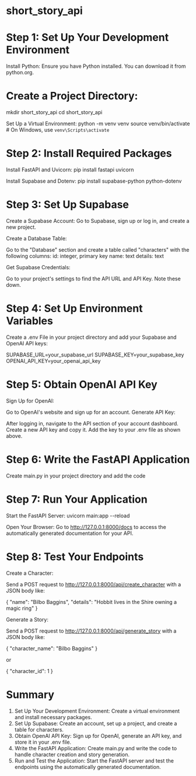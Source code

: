 # short_story_api


# Step 1: Set Up Your Development Environment
Install Python: Ensure you have Python installed. You can download it from python.org.

# Create a Project Directory:

mkdir short_story_api
cd short_story_api

Set Up a Virtual Environment:
python -m venv venv
source venv/bin/activate  # On Windows, use `venv\Scripts\activate`


# Step 2: Install Required Packages
Install FastAPI and Uvicorn:
pip install fastapi uvicorn

Install Supabase and Dotenv:
pip install supabase-python python-dotenv


# Step 3: Set Up Supabase
Create a Supabase Account: Go to Supabase, sign up or log in, and create a new project.

Create a Database Table:

Go to the "Database" section and create a table called "characters" with the following columns:
id: integer, primary key
name: text
details: text

Get Supabase Credentials:

Go to your project's settings to find the API URL and API Key. Note these down.


# Step 4: Set Up Environment Variables
Create a .env File in your project directory and add your Supabase and OpenAI API keys:

SUPABASE_URL=your_supabase_url
SUPABASE_KEY=your_supabase_key
OPENAI_API_KEY=your_openai_api_key


# Step 5: Obtain OpenAI API Key
Sign Up for OpenAI:

Go to OpenAI's website and sign up for an account.
Generate API Key:

After logging in, navigate to the API section of your account dashboard.
Create a new API key and copy it.
Add the key to your .env file as shown above.


# Step 6: Write the FastAPI Application
Create main.py in your project directory and add the code


# Step 7: Run Your Application
Start the FastAPI Server:
uvicorn main:app --reload

Open Your Browser: Go to http://127.0.0.1:8000/docs to access the automatically generated documentation for your API.


# Step 8: Test Your Endpoints
Create a Character:

Send a POST request to http://127.0.0.1:8000/api/create_character with a JSON body like:

{
  "name": "Bilbo Baggins",
  "details": "Hobbit lives in the Shire owning a magic ring"
}


Generate a Story:

Send a POST request to http://127.0.0.1:8000/api/generate_story with a JSON body like:

{
  "character_name": "Bilbo Baggins"
}

or

{
  "character_id": 1
}


# Summary

1. Set Up Your Development Environment: Create a virtual environment and install necessary packages.
2. Set Up Supabase: Create an account, set up a project, and create a table for characters.
3. Obtain OpenAI API Key: Sign up for OpenAI, generate an API key, and store it in your .env file.
4. Write the FastAPI Application: Create main.py and write the code to handle character creation and story generation.
5. Run and Test the Application: Start the FastAPI server and test the endpoints using the automatically generated documentation.